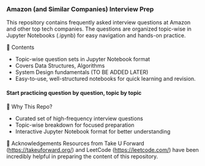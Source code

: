 ### Amazon (and Similar Companies) Interview Prep

This repository contains frequently asked interview questions at Amazon and other top tech companies.
The questions are organized topic-wise in Jupyter Notebooks (.ipynb) for easy navigation and hands-on practice.

📂 Contents

- Topic-wise question sets in Jupyter Notebook format
- Covers Data Structures, Algorithms
- System Design fundamentals (TO BE ADDED LATER)
- Easy-to-use, well-structured notebooks for quick learning and revision.

#### Start practicing question by question, topic by topic

🎯 Why This Repo?

- Curated set of high-frequency interview questions
- Topic-wise breakdown for focused preparation
- Interactive Jupyter Notebook format for better understanding

🙌 Acknowledgements
Resources from Take U Forward (https://takeuforward.org/) and LeetCode (https://leetcode.com/) have been incredibly helpful in preparing the content of this repository.
